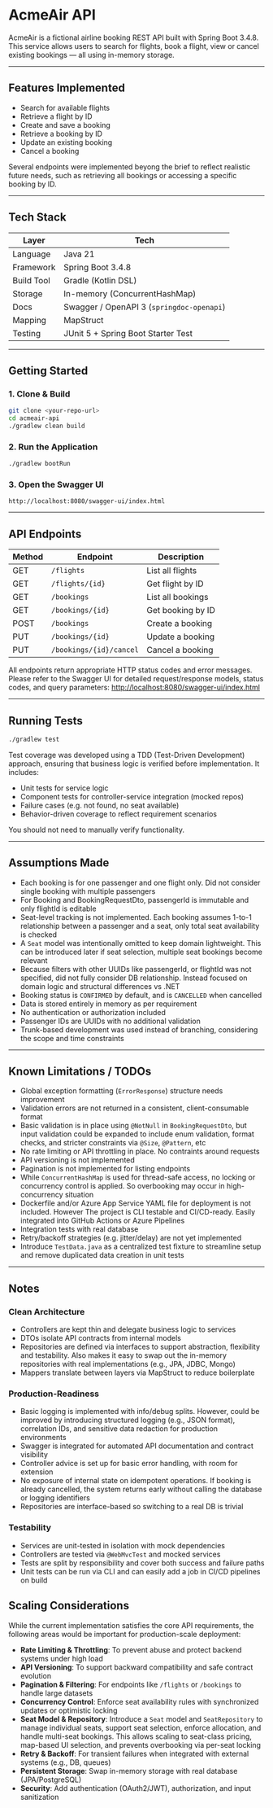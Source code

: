 # AcmeAir API

AcmeAir is a fictional airline booking REST API built with Spring Boot 3.4.8.  
This service allows users to search for flights, book a flight, view or cancel existing bookings — all using in-memory storage.

---

## Features Implemented

- Search for available flights
- Retrieve a flight by ID
- Create and save a booking
- Retrieve a booking by ID
- Update an existing booking
- Cancel a booking

Several endpoints were implemented beyong the brief to reflect realistic future needs, such as retrieving all bookings or accessing a specific booking by ID.

---

## Tech Stack

| Layer        | Tech                                  |
|--------------|---------------------------------------|
| Language     | Java 21                               |
| Framework    | Spring Boot 3.4.8                     |
| Build Tool   | Gradle (Kotlin DSL)                   |
| Storage      | In-memory (ConcurrentHashMap)         |
| Docs         | Swagger / OpenAPI 3 (`springdoc-openapi`) |
| Mapping      | MapStruct                             |
| Testing      | JUnit 5 + Spring Boot Starter Test    |

---

## Getting Started

### 1. Clone & Build
```bash
git clone <your-repo-url>
cd acmeair-api
./gradlew clean build
```

### 2. Run the Application
```bash
./gradlew bootRun
```

### 3. Open the Swagger UI
```
http://localhost:8080/swagger-ui/index.html
```

---

## API Endpoints

| Method | Endpoint            | Description           |
|--------|---------------------|-----------------------|
| GET    | `/flights`          | List all flights      |
| GET    | `/flights/{id}`     | Get flight by ID      |
| GET    | `/bookings`         | List all bookings     |
| GET    | `/bookings/{id}`    | Get booking by ID     |
| POST   | `/bookings`         | Create a booking      |
| PUT    | `/bookings/{id}`    | Update a booking      |
| PUT    | `/bookings/{id}/cancel`    | Cancel a booking      |

All endpoints return appropriate HTTP status codes and error messages.
Please refer to the Swagger UI for detailed request/response models, status codes, and query parameters:
[http://localhost:8080/swagger-ui/index.html](http://localhost:8080/swagger-ui/index.html)

---

## Running Tests

```bash
./gradlew test
```

Test coverage was developed using a TDD (Test-Driven Development) approach, ensuring that business logic is verified before implementation. It includes:
- Unit tests for service logic
- Component tests for controller-service integration (mocked repos)
- Failure cases (e.g. not found, no seat available)
- Behavior-driven coverage to reflect requirement scenarios

You should not need to manually verify functionality.

---

## Assumptions Made

- Each booking is for one passenger and one flight only. Did not consider single booking with multiple passengers
- For Booking and BookingRequestDto, passengerId is immutable and only flightId is editable
- Seat-level tracking is not implemented. Each booking assumes 1-to-1 relationship between a passenger and a seat, only total seat availability is checked
- A `Seat` model was intentionally omitted to keep domain lightweight. This can be introduced later if seat selection, multiple seat bookings become relevant
- Because filters with other UUIDs like passengerId, or flightId was not specified, did not fully consider DB relationship. Instead focused on domain logic and structural differences vs .NET
- Booking status is `CONFIRMED` by default, and is `CANCELLED` when cancelled
- Data is stored entirely in memory as per requirement
- No authentication or authorization included
- Passenger IDs are UUIDs with no additional validation
- Trunk-based development was used instead of branching, considering the scope and time constraints

---

## Known Limitations / TODOs

- Global exception formatting (`ErrorResponse`) structure needs improvement
- Validation errors are not returned in a consistent, client-consumable format
- Basic validation is in place using `@NotNull` in `BookingRequestDto`, but input validation could be expanded to include enum validation, format checks, and stricter constraints via `@Size`, `@Pattern`, etc
- No rate limiting or API throttling in place. No contraints around requests
- API versioning is not implemented
- Pagination is not implemented for listing endpoints 
- While `ConcurrentHashMap` is used for thread-safe access, no locking or concurrency control is applied. So overbooking may occur in high-concurrency situation
- Dockerfile and/or Azure App Service YAML file for deployment is not included. However The project is CLI testable and CI/CD-ready. Easily integrated into GitHub Actions or Azure Pipelines
- Integration tests with real database
- Retry/backoff strategies (e.g. jitter/delay) are not yet implemented
- Introduce `TestData.java` as a centralized test fixture to streamline setup and remove duplicated data creation in unit tests

---

## Notes

### Clean Architecture
- Controllers are kept thin and delegate business logic to services
- DTOs isolate API contracts from internal models
- Repositories are defined via interfaces to support abstraction, flexibility and testability. Also makes it easy to swap out the in-memory repositories with real implementations (e.g., JPA, JDBC, Mongo)
- Mappers translate between layers via MapStruct to reduce boilerplate 

### Production-Readiness
- Basic logging is implemented with info/debug splits. However, could be improved by introducing structured logging (e.g., JSON format), correlation IDs, and sensitive data redaction for production environments
- Swagger is integrated for automated API documentation and contract visibility
- Controller advice is set up for basic error handling, with room for extension
- No exposure of internal state on idempotent operations. If booking is already cancelled, the system returns early without calling the database or logging identifiers
- Repositories are interface-based so switching to a real DB is trivial

### Testability
- Services are unit-tested in isolation with mock dependencies
- Controllers are tested via `@WebMvcTest` and mocked services
- Tests are split by responsibility and cover both success and failure paths
- Unit tests can be run via CLI and can easily add a job in CI/CD pipelines on build

## Scaling Considerations

While the current implementation satisfies the core API requirements, the following areas would be important for production-scale deployment:

- **Rate Limiting & Throttling**: To prevent abuse and protect backend systems under high load
- **API Versioning**: To support backward compatibility and safe contract evolution
- **Pagination & Filtering**: For endpoints like `/flights` or `/bookings` to handle large datasets
- **Concurrency Control**: Enforce seat availability rules with synchronized updates or optimistic locking
- **Seat Model & Repository**: Introduce a `Seat` model and `SeatRepository` to manage individual seats, support seat selection, enforce allocation, and handle multi-seat bookings. This allows scaling to seat-class pricing, map-based UI selection, and prevents overbooking via per-seat locking
- **Retry & Backoff**: For transient failures when integrated with external systems (e.g., DB, queues)
- **Persistent Storage**: Swap in-memory storage with real database (JPA/PostgreSQL)
- **Security**: Add authentication (OAuth2/JWT), authorization, and input sanitization
